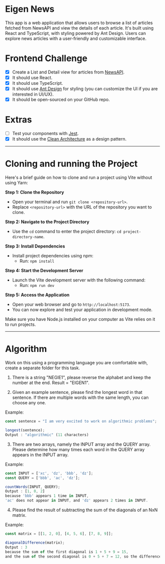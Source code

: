 # Eigen News
This app is a web application that allows users to browse a list of articles fetched from NewsAPI and view the details of each article. It's built using React and TypeScript, with styling powered by Ant Design. Users can explore news articles with a user-friendly and customizable interface.

# Frontend Challenge

- [x] Create a List and Detail view for articles from [NewsAPI](https://newsapi.org/).
- [x] It should use React.
- [x] It should use TypeScript.
- [x] It should use [Ant Design](https://ant.design/) for styling (you can customize the UI if you are interested in UI/UX).
- [x] It should be open-sourced on your GitHub repo.

# Extras
- [ ] Test your components with [Jest](https://jest-everywhere.now.sh).
- [x] It should use the [Clean Architecture](https://medium.com/@rostislavdugin/the-clean-architecture-using-react-and-typescript-a832662af803) as a design pattern.

------

# Cloning and running the Project

Here's a brief guide on how to clone and run a project using Vite without using Yarn:

**Step 1: Clone the Repository**
- Open your terminal and run `git clone <repository-url>`.
- Replace `<repository-url>` with the URL of the repository you want to clone.

**Step 2: Navigate to the Project Directory**
- Use the `cd` command to enter the project directory: `cd project-directory-name`.

**Step 3: Install Dependencies**
- Install project dependencies using npm:
  - Run: `npm install`

**Step 4: Start the Development Server**
- Launch the Vite development server with the following command:
  - Run: `npm run dev`

**Step 5: Access the Application**
- Open your web browser and go to `http://localhost:5173`.
- You can now explore and test your application in development mode.

Make sure you have Node.js installed on your computer as Vite relies on it to run projects.

------

# Algorithm
Work on this using a programming language you are comfortable with, create a separate folder for this task.

1. There is a string "NEGIE1", please reverse the alphabet and keep the number at the end. Result = "EIGEN1".

2. Given an example sentence, please find the longest word in that sentence. If there are multiple words with the same length, you can choose any one.

Example:
```js
const sentence = "I am very excited to work on algorithmic problems";

longest(sentence); 
Output : "algorithmic" (11 characters)
```

3. There are two arrays, namely the INPUT array and the QUERY array. Please determine how many times each word in the QUERY array appears in the INPUT array.

Example:
```js
const INPUT = ['xc', 'dz', 'bbb', 'dz'];
const QUERY = ['bbb', 'ac', 'dz'];

countWords(INPUT, QUERY);
Output : [1, 0, 2] 
because 'bbb' appears 1 time in INPUT,
'ac' does not appear in INPUT, and 'dz' appears 2 times in INPUT.
```

4. Please find the result of subtracting the sum of the diagonals of an NxN matrix.

Example:
```js
const matrix = [[1, 2, 0], [4, 5, 6], [7, 8, 9]];

diagonalDifference(matrix);
Output : 3 
because the sum of the first diagonal is 1 + 5 + 9 = 15,
and the sum of the second diagonal is 0 + 5 + 7 = 12, so the difference is 15 - 12 = 3.
```
